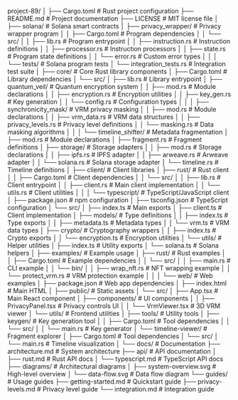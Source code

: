 project-89/
│
├── Cargo.toml                     # Rust project configuration
├── README.md                      # Project documentation
├── LICENSE                        # MIT license file
│
├── solana/                        # Solana smart contracts
│   ├── privacy_wrapper/           # Privacy wrapper program
│   │   ├── Cargo.toml             # Program dependencies
│   │   └── src/
│   │       ├── lib.rs             # Program entrypoint
│   │       ├── instruction.rs     # Instruction definitions
│   │       ├── processor.rs       # Instruction processors
│   │       ├── state.rs           # Program state definitions
│   │       └── error.rs           # Custom error types
│   │
│   └── tests/                     # Solana program tests
│       └── integration_tests.rs   # Integration test suite
│
├── core/                          # Core Rust library components
│   ├── Cargo.toml                 # Library dependencies
│   └── src/
│       ├── lib.rs                 # Library entrypoint
│       ├── quantum_veil/          # Quantum encryption system
│       │   ├── mod.rs             # Module declarations
│       │   ├── encryption.rs      # Encryption utilities
│       │   ├── key_gen.rs         # Key generation
│       │   └── config.rs          # Configuration types
│       │
│       ├── synchronicity_mask/    # VRM privacy masking
│       │   ├── mod.rs             # Module declarations
│       │   ├── vrm_data.rs        # VRM data structures
│       │   ├── privacy_levels.rs  # Privacy level definitions
│       │   └── masking.rs         # Data masking algorithms
│       │
│       └── timeline_shifter/      # Metadata fragmentation
│           ├── mod.rs             # Module declarations
│           ├── fragment.rs        # Fragment definitions
│           ├── storage/           # Storage adapters
│           │   ├── mod.rs         # Storage declarations
│           │   ├── ipfs.rs        # IPFS adapter
│           │   ├── arweave.rs     # Arweave adapter
│           │   └── solana.rs      # Solana storage adapter
│           └── timeline.rs        # Timeline definitions
│
├── client/                        # Client libraries
│   ├── rust/                      # Rust client
│   │   ├── Cargo.toml             # Client dependencies
│   │   └── src/
│   │       ├── lib.rs             # Client entrypoint
│   │       ├── client.rs          # Main client implementation
│   │       └── utils.rs           # Client utilities
│   │
│   └── typescript/                # TypeScript/JavaScript client
│       ├── package.json           # npm configuration
│       ├── tsconfig.json          # TypeScript configuration
│       └── src/
│           ├── index.ts           # Main exports
│           ├── client.ts          # Client implementation
│           ├── models/            # Type definitions
│           │   ├── index.ts       # Type exports
│           │   ├── metadata.ts    # Metadata types
│           │   └── vrm.ts         # VRM data types
│           ├── crypto/            # Cryptography wrappers
│           │   ├── index.ts       # Crypto exports
│           │   └── encryption.ts  # Encryption utilities
│           └── utils/             # Helper utilities
│               ├── index.ts       # Utility exports
│               └── solana.ts      # Solana helpers
│
├── examples/                      # Example usage
│   ├── rust/                      # Rust examples
│   │   ├── Cargo.toml             # Example dependencies
│   │   └── src/
│   │       ├── main.rs            # CLI example
│   │       └── bin/
│   │           ├── wrap_nft.rs    # NFT wrapping example
│   │           └── protect_vrm.rs # VRM protection example
│   │
│   └── web/                       # Web examples
│       ├── package.json           # Web app dependencies
│       ├── index.html             # Main HTML
│       ├── public/                # Static assets
│       └── src/
│           ├── App.tsx            # Main React component
│           ├── components/        # UI components
│           │   ├── PrivacyPanel.tsx  # Privacy controls UI
│           │   └── VrmViewer.tsx  # 3D VRM viewer
│           └── utils/             # Frontend utilities
│
├── tools/                         # Utility tools
│   ├── keygen/                    # Key generation tool
│   │   ├── Cargo.toml             # Tool dependencies
│   │   └── src/
│   │       └── main.rs            # Key generator
│   └── timeline-viewer/           # Fragment explorer
│       ├── Cargo.toml             # Tool dependencies
│       └── src/
│           └── main.rs            # Timeline visualization
│
└── docs/                          # Documentation
    ├── architecture.md            # System architecture
    ├── api/                       # API documentation
    │   ├── rust.md                # Rust API docs
    │   └── typescript.md          # TypeScript API docs
    ├── diagrams/                  # Architectural diagrams
    │   ├── system-overview.svg    # High-level overview
    │   └── data-flow.svg          # Data flow diagram
    └── guides/                    # Usage guides
        ├── getting-started.md     # Quickstart guide
        ├── privacy-levels.md      # Privacy level guide
        └── integration.md         # Integration guide
